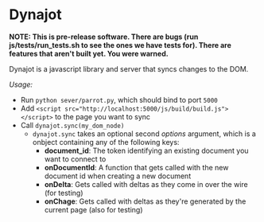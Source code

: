 Dynajot
======

__NOTE: This is pre-release software. There are bugs (run js/tests/run_tests.sh to see the ones we have tests for). There are features that aren't built yet. You were warned.__


Dynajot is a javascript library and server that syncs changes to the DOM. 

*Usage:*

* Run `python sever/parrot.py`, which should bind to port `5000`
* Add `<script src="http://localhost:5000/js/build/build.js"></script>` to the page you want to sync
* Call `dynajot.sync(my_dom_node)`
	* `dynajot.sync` takes an optional second _options_ argument, which is a onbject containing any of the following keys:
		* __document_id__: The token identifying an existing document you want to connect to
		* __onDocumentId__: A function that gets called with the new document id when creating a new document
		* __onDelta__: Gets called with deltas as they come in over the wire (for testing)
		* __onChage__: Gets called with deltas as they're generated by the current page (also for testing)